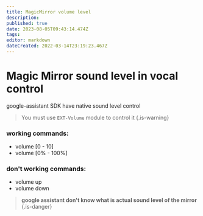 ```yaml
---
title: MagicMirror volume level
description: 
published: true
date: 2023-08-05T09:43:14.474Z
tags: 
editor: markdown
dateCreated: 2022-03-14T23:19:23.467Z
---
```


# Magic Mirror sound level in vocal control

google-assistant SDK have native sound level control

> You must use `EXT-Volume` module to control it
{.is-warning}


### working commands: 
* volume [0 - 10]
* volume [0% - 100%]

### don't working commands:
* volume up
* volume down

> **google assistant don't know what is actual sound level of the mirror**
{.is-danger}
